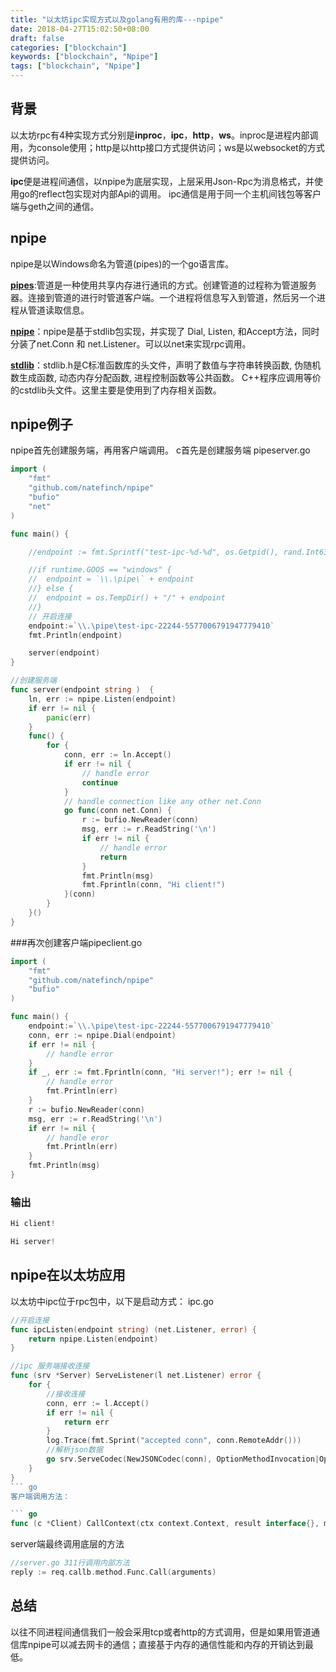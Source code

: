 ```yaml
---
title: "以太坊ipc实现方式以及golang有用的库---npipe"
date: 2018-04-27T15:02:50+08:00
draft: false
categories: ["blockchain"]
keywords: ["blockchain", "Npipe"]
tags: ["blockchain", "Npipe"]
---
```



## 背景
以太坊rpc有4种实现方式分别是**inproc**，**ipc**，**http**，**ws**。inproc是进程内部调用，为console使用；http是以http接口方式提供访问；ws是以websocket的方式提供访问。

**ipc**便是进程间通信，以npipe为底层实现，上层采用Json-Rpc为消息格式，并使用go的reflect包实现对内部Api的调用。  ipc通信是用于同一个主机间钱包等客户端与geth之间的通信。

## npipe
npipe是以Windows命名为管道(pipes)的一个go语言库。

[**pipes**](http://msdn.microsoft.com/en-us/library/windows/desktop/aa365780):管道是一种使用共享内存进行通讯的方式。创建管道的过程称为管道服务器。连接到管道的进行时管道客户端。一个进程将信息写入到管道，然后另一个进程从管道读取信息。

**[npipe](https://github.com/natefinch/npipe)**：npipe是基于stdlib包实现，并实现了 Dial, Listen, 和Accept方法，同时分装了net.Conn 和 net.Listener。可以以net来实现rpc调用。

**[stdlib](https://zh.wikipedia.org/wiki/Stdlib.h)**：stdlib.h是C标准函数库的头文件，声明了数值与字符串转换函数, 伪随机数生成函数, 动态内存分配函数, 进程控制函数等公共函数。 C++程序应调用等价的cstdlib头文件。这里主要是使用到了内存相关函数。

## npipe例子
npipe首先创建服务端，再用客户端调用。
c首先是创建服务端 pipeserver.go

``` go
import (
	"fmt"
	"github.com/natefinch/npipe"
	"bufio"
	"net"
)

func main() {

	//endpoint := fmt.Sprintf("test-ipc-%d-%d", os.Getpid(), rand.Int63())

	//if runtime.GOOS == "windows" {
	//	endpoint = `\\.\pipe\` + endpoint
	//} else {
	//	endpoint = os.TempDir() + "/" + endpoint
	//}
	// 开启连接
	endpoint:=`\\.\pipe\test-ipc-22244-5577006791947779410`
	fmt.Println(endpoint)

	server(endpoint)
}

//创建服务端
func server(endpoint string )  {
	ln, err := npipe.Listen(endpoint)
	if err != nil {
		panic(err)
	}
	func() {
		for {
			conn, err := ln.Accept()
			if err != nil {
				// handle error
				continue
			}
			// handle connection like any other net.Conn
			go func(conn net.Conn) {
				r := bufio.NewReader(conn)
				msg, err := r.ReadString('\n')
				if err != nil {
					// handle error
					return
				}
				fmt.Println(msg)
				fmt.Fprintln(conn, "Hi client!")
			}(conn)
		}
	}()
}
```
###再次创建客户端pipeclient.go

``` go
import (
	"fmt"
	"github.com/natefinch/npipe"
	"bufio"
)

func main() {
	endpoint:=`\\.\pipe\test-ipc-22244-5577006791947779410`
	conn, err := npipe.Dial(endpoint)
	if err != nil {
		// handle error
	}
	if _, err := fmt.Fprintln(conn, "Hi server!"); err != nil {
		// handle error
		fmt.Println(err)
	}
	r := bufio.NewReader(conn)
	msg, err := r.ReadString('\n')
	if err != nil {
		// handle eror
		fmt.Println(err)
	}
	fmt.Println(msg)
}
```
### 输出

``` go
Hi client!
```
``` go
Hi server!
```

## npipe在以太坊应用
以太坊中ipc位于rpc包中，以下是启动方式：
ipc.go
``` go
//开启连接
func ipcListen(endpoint string) (net.Listener, error) {
	return npipe.Listen(endpoint)
}

//ipc 服务端接收连接
func (srv *Server) ServeListener(l net.Listener) error {
	for {
		//接收连接
		conn, err := l.Accept()
		if err != nil {
			return err
		}
		log.Trace(fmt.Sprint("accepted conn", conn.RemoteAddr()))
		//解析json数据
		go srv.ServeCodec(NewJSONCodec(conn), OptionMethodInvocation|OptionSubscriptions)
	}
}
``` go
客户端调用方法：

``` go
func (c *Client) CallContext(ctx context.Context, result interface{}, method string, args ...interface{})
```
server端最终调用底层的方法
``` go
//server.go 311行调用内部方法
reply := req.callb.method.Func.Call(arguments)
```


## 总结
以往不同进程间通信我们一般会采用tcp或者http的方式调用，但是如果用管道通信库npipe可以减去网卡的通信；直接基于内存的通信性能和内存的开销达到最低。
